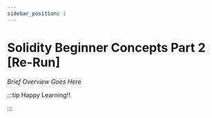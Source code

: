 ```yaml
---
sidebar_position: 1
---
```


# Solidity Beginner Concepts Part 2 [Re-Run]

_Brief Overview Goes Here_

:::tip Happy Learning!!

<QuestButton text="Go To Quest" link="https://app.stackup.dev/quest_page/solidity-beginner-concepts-part-2-[re-run]" />

:::
